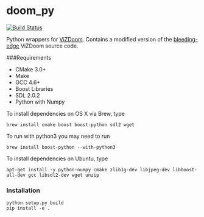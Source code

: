 # doom_py

[![Build Status](https://travis-ci.org/openai/doom-py.svg?branch=master)](https://travis-ci.org/openai/doom-py)

Python wrappers for [ViZDoom](http://vizdoom.cs.put.edu.pl/).
Contains a modified version of the [bleeding-edge](https://github.com/Marqt/ViZDoom/tree/54a1091830aa08b3afc8e811dbb4f8947bb20bce)
ViZDoom source code.

###Requirements

* CMake 3.0+
* Make
* GCC 4.6+
* Boost Libraries
* SDL 2.0.2
* Python with Numpy

To install dependencies on OS X via Brew, type

```brew install cmake boost boost-python sdl2 wget```

To run with python3 you may need to run

```brew install boost-python --with-python3```

To install dependencies on Ubuntu, type

```apt-get install -y python-numpy cmake zlib1g-dev libjpeg-dev libboost-all-dev gcc libsdl2-dev wget unzip```


### Installation

```
python setup.py build
pip install -e .
```
